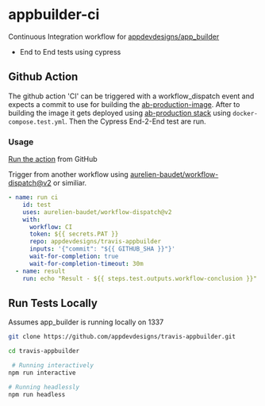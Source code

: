 # appbuilder-ci

Continuous Integration workflow for [appdevdesigns/app_builder](https://github.com/appdevdesigns/app_builder)

- End to End tests using cypress

## Github Action

The github action 'CI' can be triggered with a workflow_dispatch event and expects a commit to use for building the [ab-production-image](https://github.com/appdevdesigns/ab-production-image).
After to building the image it gets deployed using [ab-production stack](https://github.com/appdevdesigns/ab-production-stack) using `docker-compose.test.yml`.
Then the Cypress End-2-End test are run.

### Usage

[Run the action](https://docs.github.com/en/actions/managing-workflow-runs/manually-running-a-workflow) from GitHub

Trigger from another workflow using [aurelien-baudet/workflow-dispatch@v2](https://github.com/marketplace/actions/workflow-dispatch-and-wait) or similiar.

```yml
- name: run ci
    id: test
    uses: aurelien-baudet/workflow-dispatch@v2
    with:
      workflow: CI
      token: ${{ secrets.PAT }}
      repo: appdevdesigns/travis-appbuilder
      inputs: '{"commit": "${{ GITHUB_SHA }}"}'
      wait-for-completion: true
      wait-for-completion-timeout: 30m
  - name: result
    run: echo "Result - ${{ steps.test.outputs.workflow-conclusion }}"
```

## Run Tests Locally

Assumes app_builder is running locally on 1337

```bash
git clone https://github.com/appdevdesigns/travis-appbuilder.git

cd travis-appbuilder

 # Running interactively
npm run interactive

# Running headlessly
npm run headless
```
